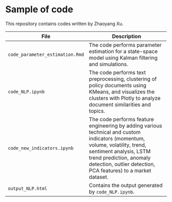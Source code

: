 # Sample of code
This repository contains codes written by Zhaoyang Xu.

| File                      | Description                                                                                         |
|---------------------------|-----------------------------------------------------------------------------------------------------|
| `code_parameter_estimation.Rmd` | The code performs parameter estimation for a state-space model using Kalman filtering and simulations.         |
| `code_NLP.ipynb`                     | The code performs text preprocessing, clustering of policy documents using KMeans, and visualizes the clusters with Plotly to analyze document similarities and topics. |
| `code_new_indicators.ipynb`          | The code performs feature engineering by adding various technical and custom indicators (momentum, volume, volatility, trend, sentiment analysis, LSTM trend prediction, anomaly detection, outlier detection, PCA features) to a market dataset.                            |
| `output_NLP.html`                     | Contains the output generated by `code_NLP.ipynb`.                            |

